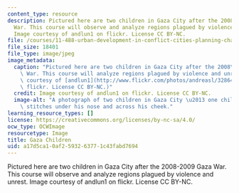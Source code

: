 ```yaml
---
content_type: resource
description: Pictured here are two children in Gaza City after the 2008-2009 Gaza
  War. This course will observe and analyze regions plagued by violence and unrest.
  Image courtesy of andlun1 on flickr. License CC BY-NC.
file: /courses/11-488-urban-development-in-conflict-cities-planning-challenges-and-policy-innovations-fall-2015/a17d5ca10af2593263771c43fabd7694_11-488f15.jpg
file_size: 18401
file_type: image/jpeg
image_metadata:
  caption: "Pictured here are two children in Gaza City after the 2008\u20132009 Gaza\
    \ War. This course will analyze regions plagued by violence and unrest. (Image\
    \ courtesy of [andlun1](http://www.flickr.com/photos/andreasl/3286467903/) on\
    \ flickr. License CC BY-NC.)"
  credit: Image courtesy of andlun1 on flickr. License CC BY-NC.
  image-alt: "A photograph of two children in Gaza City \u2013 one child has visible\
    \ stitches under his nose and across his cheek."
learning_resource_types: []
license: https://creativecommons.org/licenses/by-nc-sa/4.0/
ocw_type: OCWImage
resourcetype: Image
title: Gaza Children
uid: a17d5ca1-0af2-5932-6377-1c43fabd7694
---
```

Pictured here are two children in Gaza City after the 2008-2009 Gaza War. This course will observe and analyze regions plagued by violence and unrest. Image courtesy of andlun1 on flickr. License CC BY-NC.
